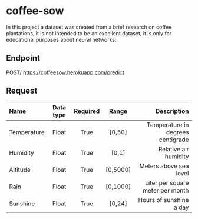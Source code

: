 # coffee-sow
In this project a dataset was created from a brief research on coffee plantations, it is not intended to be an excellent dataset, it is only for educational purposes about neural networks.

## Endpoint
POST/ https://coffeesow.herokuapp.com/predict

## Request
| Name        | Data type   |  Required   | Range       | Description                       |
| :---------  |:-----------:|:-----------:|:-----------:|----------------------------------:|
| Temperature | Float       | True        | [0,50]      | Temperature in degrees centigrade |
| Humidity    | Float       | True        | [0,1]       | Relative air humidity             |
| Altitude    | Float       | True        | [0,5000]    | Meters above sea level            |
| Rain        | Float       | True        | [0,1000]    | Liter per square meter per month  |
| Sunshine    | Float       | True        | [0,24]      | Hours of sunshine a day           |
